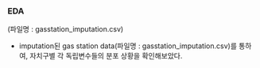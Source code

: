 ### EDA
(파일명 : gasstation_imputation.csv)
- imputation된 gas station data(파일명 : gasstation_imputation.csv)를 통하여, 자치구별 각 독립변수들의 분포 상황을 확인해보았다.

